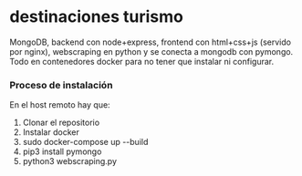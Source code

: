 # destinaciones turismo

MongoDB, backend con node+express, 
frontend con html+css+js (servido por nginx),
webscraping en python y se conecta a mongodb con pymongo.
Todo en contenedores docker para no tener que instalar ni configurar.


### Proceso de instalación
En el host remoto hay que:
1. Clonar el repositorio
2. Instalar docker
3. sudo docker-compose up --build
4. pip3 install pymongo
5. python3 webscraping.py